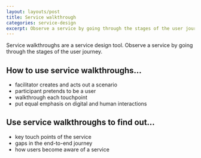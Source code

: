 ```yaml
---
layout: layouts/post
title: Service walkthrough
categories: service-design
excerpt: Observe a service by going through the stages of the user journey.
---
```


<p class="lede">Service walkthroughs are a service design tool. Observe a service by going through the stages of the user journey.</p>

## How to use service walkthroughs…

- facilitator creates and acts out a scenario
- participant pretends to be a user
- walkthrough each touchpoint
- put equal emphasis on digital and human interactions

## Use service walkthroughs to find out…

- key touch points of the service
- gaps in the end-to-end journey
- how users become aware of a service
